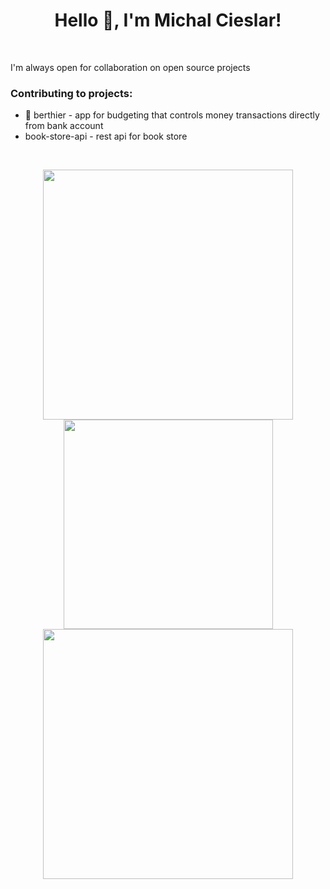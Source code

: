 <h1 align="center">Hello 👋, I'm Michal Cieslar!</h1>
<br>

I'm always open for collaboration on open source projects

<h3>Contributing to projects:</h3>
<ul>
  <li>🏦 berthier - app for budgeting that controls money transactions directly from bank account</li>
  <li>book-store-api - rest api for book store</li>
</ul>
</br>


<p align = "center">
  <img src = "https://github-readme-stats.vercel.app/api?username=cieslarmichal&show_icons=true&theme=dark" width = 400>
  <img src = "https://github-readme-stats.vercel.app/api/top-langs/?username=cieslarmichal&layout=compact&theme=dark" width = 335>
  <img src = "https://github-readme-streak-stats.herokuapp.com?user=cieslarmichal&theme=dark" width = 400>
</p>
